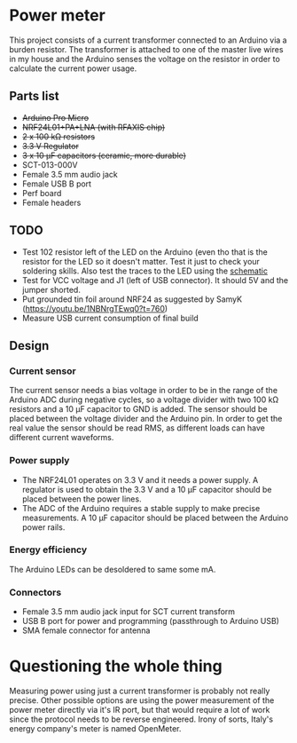 # Power meter

This project consists of a current transformer connected to an Arduino via a burden resistor. The transformer is attached to one of the master live wires in my house and the Arduino senses the voltage on the resistor in order to calculate the current power usage.

## Parts list
- ~~Arduino Pro Micro~~
- ~~NRF24L01+PA+LNA (with RFAXIS chip)~~
- ~~2 x 100 kΩ resistors~~
- ~~3.3 V Regulator~~
- ~~3 x 10 μF capacitors (ceramic, more durable)~~
- SCT-013-000V
- Female 3.5 mm audio jack
- Female USB B port
- Perf board
- Female headers

## TODO

- Test 102 resistor left of the LED on the Arduino (even tho that is the resistor for the LED so it doesn't matter. Test it just to check your soldering skills. Also test the traces to the LED using the [schematic](http://cdn.sparkfun.com/datasheets/Dev/Arduino/Boards/Pro_Micro_v13b.pdf)
- Test for VCC voltage and J1 (left of USB connector). It should 5V and the jumper shorted.
- Put grounded tin foil around NRF24 as suggested by SamyK (https://youtu.be/1NBNrgTEwq0?t=760)
- Measure USB current consumption of final build

## Design

### Current sensor

The current sensor needs a bias voltage in order to be in the range of the Arduino ADC during negative cycles, so a voltage divider with two 100 kΩ resistors and a 10 μF capacitor to GND is added. The sensor should be placed between the voltage divider and the Arduino pin. In order to get the real value the sensor should be read RMS, as different loads can have different current waveforms.

### Power supply

- The NRF24L01 operates on 3.3 V and it needs a power supply. A regulator is used to obtain the 3.3 V and a 10 μF capacitor should be placed between the power lines.
- The ADC of the Arduino requires a stable supply to make precise measurements. A 10 μF capacitor should be placed between the Arduino power rails.

### Energy efficiency

The Arduino LEDs can be desoldered to same some mA.

### Connectors

- Female 3.5 mm audio jack input for SCT current transform
- USB B port for power and programming (passthrough to Arduino USB)
- SMA female connector for antenna

# Questioning the whole thing

Measuring power using just a current transformer is probably not really precise. Other possible options are using the power measurement of the power meter directly via it's IR port, but that would require a lot of work since the protocol needs to be reverse engineered. Irony of sorts, Italy's energy company's meter is named OpenMeter.
